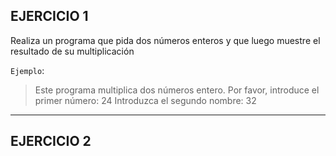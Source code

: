 ## EJERCICIO 1

Realiza un programa que pida dos números
enteros y que luego muestre el resultado de
su multiplicación

`Ejemplo`: 

> Este programa multiplica dos números entero.
> Por favor, introduce el primer número: 24
> Introduzca el segundo nombre: 32

---

## EJERCICIO 2